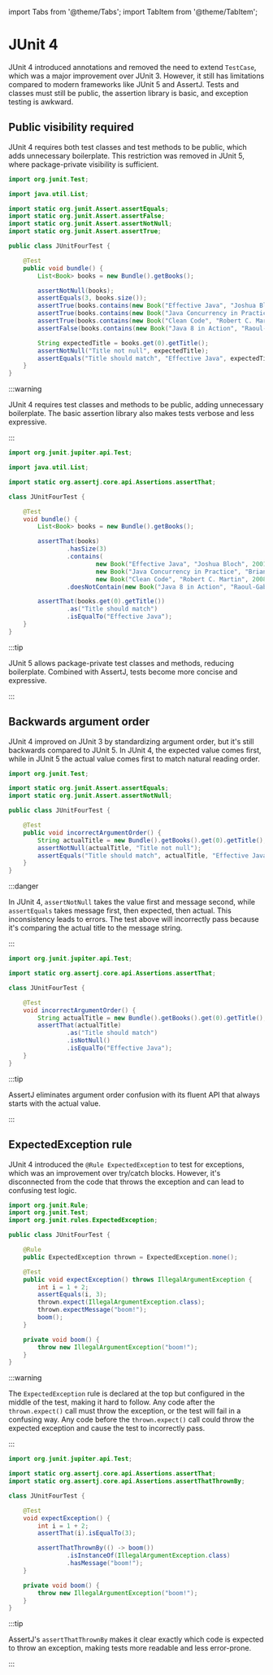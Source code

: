import Tabs from '@theme/Tabs';
import TabItem from '@theme/TabItem';

# JUnit 4

JUnit 4 introduced annotations and removed the need to extend `TestCase`, which was a major improvement over JUnit 3.
However, it still has limitations compared to modern frameworks like JUnit 5 and AssertJ.
Tests and classes must still be public, the assertion library is basic, and exception testing is awkward.

## Public visibility required

JUnit 4 requires both test classes and test methods to be public, which adds unnecessary boilerplate.
This restriction was removed in JUnit 5, where package-private visibility is sufficient.

<Tabs>
<TabItem value="before" label="Before">

```java title="JUnitFourTest.java"
import org.junit.Test;

import java.util.List;

import static org.junit.Assert.assertEquals;
import static org.junit.Assert.assertFalse;
import static org.junit.Assert.assertNotNull;
import static org.junit.Assert.assertTrue;

public class JUnitFourTest {

    @Test
    public void bundle() {
        List<Book> books = new Bundle().getBooks();

        assertNotNull(books);
        assertEquals(3, books.size());
        assertTrue(books.contains(new Book("Effective Java", "Joshua Bloch", 2001)));
        assertTrue(books.contains(new Book("Java Concurrency in Practice", "Brian Goetz", 2006)));
        assertTrue(books.contains(new Book("Clean Code", "Robert C. Martin", 2008)));
        assertFalse(books.contains(new Book("Java 8 in Action", "Raoul-Gabriel Urma", 2014)));

        String expectedTitle = books.get(0).getTitle();
        assertNotNull("Title not null", expectedTitle);
        assertEquals("Title should match", "Effective Java", expectedTitle);
    }
}
```

:::warning

JUnit 4 requires test classes and methods to be public, adding unnecessary boilerplate.
The basic assertion library also makes tests verbose and less expressive.

:::

</TabItem>
<TabItem value="after" label="After">

```java title="JUnitFourTest.java"
import org.junit.jupiter.api.Test;

import java.util.List;

import static org.assertj.core.api.Assertions.assertThat;

class JUnitFourTest {

    @Test
    void bundle() {
        List<Book> books = new Bundle().getBooks();

        assertThat(books)
                .hasSize(3)
                .contains(
                        new Book("Effective Java", "Joshua Bloch", 2001),
                        new Book("Java Concurrency in Practice", "Brian Goetz", 2006),
                        new Book("Clean Code", "Robert C. Martin", 2008))
                .doesNotContain(new Book("Java 8 in Action", "Raoul-Gabriel Urma", 2014));

        assertThat(books.get(0).getTitle())
                .as("Title should match")
                .isEqualTo("Effective Java");
    }
}
```

:::tip

JUnit 5 allows package-private test classes and methods, reducing boilerplate.
Combined with AssertJ, tests become more concise and expressive.

:::

</TabItem>
</Tabs>

## Backwards argument order

JUnit 4 improved on JUnit 3 by standardizing argument order, but it's still backwards compared to JUnit 5.
In JUnit 4, the expected value comes first, while in JUnit 5 the actual value comes first to match natural reading order.

<Tabs>
<TabItem value="before" label="Before">

```java title="JUnitFourTest.java"
import org.junit.Test;

import static org.junit.Assert.assertEquals;
import static org.junit.Assert.assertNotNull;

public class JUnitFourTest {

    @Test
    public void incorrectArgumentOrder() {
        String actualTitle = new Bundle().getBooks().get(0).getTitle();
        assertNotNull(actualTitle, "Title not null");
        assertEquals("Title should match", actualTitle, "Effective Java");
    }
}
```

:::danger

In JUnit 4, `assertNotNull` takes the value first and message second, while `assertEquals` takes message first, then expected, then actual.
This inconsistency leads to errors. The test above will incorrectly pass because it's comparing the actual title to the message string.

:::

</TabItem>
<TabItem value="after" label="After">

```java title="JUnitFourTest.java"
import org.junit.jupiter.api.Test;

import static org.assertj.core.api.Assertions.assertThat;

class JUnitFourTest {

    @Test
    void incorrectArgumentOrder() {
        String actualTitle = new Bundle().getBooks().get(0).getTitle();
        assertThat(actualTitle)
                .as("Title should match")
                .isNotNull()
                .isEqualTo("Effective Java");
    }
}
```

:::tip

AssertJ eliminates argument order confusion with its fluent API that always starts with the actual value.

:::

</TabItem>
</Tabs>

## ExpectedException rule

JUnit 4 introduced the `@Rule ExpectedException` to test for exceptions, which was an improvement over try/catch blocks.
However, it's disconnected from the code that throws the exception and can lead to confusing test logic.

<Tabs>
<TabItem value="before" label="Before">

```java title="JUnitFourTest.java"
import org.junit.Rule;
import org.junit.Test;
import org.junit.rules.ExpectedException;

public class JUnitFourTest {

    @Rule
    public ExpectedException thrown = ExpectedException.none();

    @Test
    public void expectException() throws IllegalArgumentException {
        int i = 1 + 2;
        assertEquals(i, 3);
        thrown.expect(IllegalArgumentException.class);
        thrown.expectMessage("boom!");
        boom();
    }

    private void boom() {
        throw new IllegalArgumentException("boom!");
    }
}
```

:::warning

The `ExpectedException` rule is declared at the top but configured in the middle of the test, making it hard to follow.
Any code after the `thrown.expect()` call must throw the exception, or the test will fail in a confusing way.
Any code before the `thrown.expect()` call could throw the expected exception and cause the test to incorrectly pass.

:::

</TabItem>
<TabItem value="after" label="After">

```java title="JUnitFourTest.java"
import org.junit.jupiter.api.Test;

import static org.assertj.core.api.Assertions.assertThat;
import static org.assertj.core.api.Assertions.assertThatThrownBy;

class JUnitFourTest {

    @Test
    void expectException() {
        int i = 1 + 2;
        assertThat(i).isEqualTo(3);

        assertThatThrownBy(() -> boom())
                .isInstanceOf(IllegalArgumentException.class)
                .hasMessage("boom!");
    }

    private void boom() {
        throw new IllegalArgumentException("boom!");
    }
}
```

:::tip

AssertJ's `assertThatThrownBy` makes it clear exactly which code is expected to throw an exception, making tests more readable and less error-prone.

:::

</TabItem>
</Tabs>
